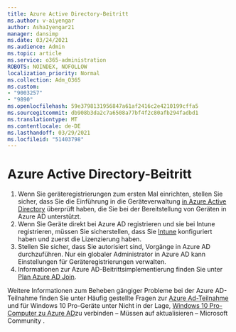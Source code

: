 ```yaml
---
title: Azure Active Directory-Beitritt
ms.author: v-aiyengar
author: AshaIyengar21
manager: dansimp
ms.date: 03/24/2021
ms.audience: Admin
ms.topic: article
ms.service: o365-administration
ROBOTS: NOINDEX, NOFOLLOW
localization_priority: Normal
ms.collection: Adm_O365
ms.custom:
- "9003257"
- "9890"
ms.openlocfilehash: 59e3798131956847a61af2416c2e4210199cffa5
ms.sourcegitcommit: db908b3da2c7a6508a77bf4f2c80afb294fadbd1
ms.translationtype: MT
ms.contentlocale: de-DE
ms.lasthandoff: 03/29/2021
ms.locfileid: "51403798"
---
```

# <a name="azure-active-directory-join"></a>Azure Active Directory-Beitritt

1. Wenn Sie geräteregistrierungen zum ersten Mal einrichten, stellen Sie sicher, dass Sie die Einführung in die Geräteverwaltung [in Azure Active Directory](/azure/active-directory/devices/overview) überprüft haben, die Sie bei der Bereitstellung von Geräten in Azure AD unterstützt. 
1. Wenn Sie Geräte direkt bei Azure AD registrieren und sie bei Intune registrieren, müssen Sie [](/mem/intune/fundamentals/licenses-assign) sicherstellen, dass Sie [Intune](/mem/intune/enrollment/device-enrollment) konfiguriert haben und zuerst die Lizenzierung haben.
1. Stellen Sie sicher, dass Sie autorisiert sind, Vorgänge in Azure AD durchzuführen. Nur ein globaler Administrator in Azure AD kann Einstellungen für Geräteregistrierungen verwalten.
1. Informationen zur Azure AD-Beitrittsimplementierung finden Sie unter [Plan Azure AD Join](/azure/active-directory/devices/azureadjoin-plan).

Weitere Informationen zum Beheben gängiger Probleme bei der Azure AD-Teilnahme finden Sie unter Häufig gestellte Fragen zur [Azure Ad-Teilnahme](/azure/active-directory/devices/faq) und für Windows 10 Pro-Geräte unter Nicht in der Lage, [Windows 10 Pro-Computer zu Azure AD](https://answers.microsoft.com/en-us/msoffice/forum/msoffice_install-mso_win10-mso_365hp/unable-to-join-windows-10-pro-machine-to-azure-ad/abb1ca7d-b317-45ec-a628-e1c10eae2900)zu verbinden – Müssen auf aktualisieren – Microsoft Community .
